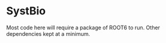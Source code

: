 # SystBio

Most code here will require a package of ROOT6 to run. Other dependencies kept at a minimum.